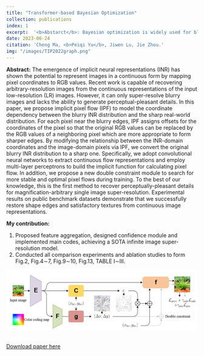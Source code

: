 ```yaml
---
title: "Transformer-based Bayesian Optimization"
collection: publications
index: 1
excerpt:  '<b>Abstarct</b>: Bayesian optimization is widely used for black-box function optimization, excelling in global optimization and minimal sample requirements. It's valuable for complex, non-convex, and computationally expensive problems, prevalent in machine learning and optimization. Traditional Bayesian optimization relies on Gaussian processes, which face limitations in computational cost and scalability. We introduce a Transformer-based Bayesian optimization approach, <b>merging Gaussian process uncertainty estimation with neural network scalability</b>. This approach, incorporating self-attention mechanisms for better contextual integration, <b>outperforms traditional methods</b>, delivering similar optimization performance as Gaussian processes but with significantly <b>faster processing times (O(n^1.41)</b> for PT-BO and O(n^2.16) for GP-BO). Moreover, experiments show Transformer-based Bayesian optimization to be <b>more efficient for high-dimensional data or large datasets</b>, with higher optimization efficiency compared to GP-BO.'
date: 2023-06-24
citation: 'Cheng Ma, <b>Peiqi Yu</b>, Jiwen Lu, Jie Zhou.'
img: "/images/TIP2022graph.png"
---
```


<b>Abstract:</b>
The emergence of implicit neural representations (INR) has shown the potential to represent images in a continuous form by mapping pixel coordinates to RGB values. Recent work is capable of recovering arbitrary-resolution images from the continuous representations of the input low-resolution (LR) images. However, it can only super-resolve blurry images and lacks the ability to generate perceptual-pleasant details. In this paper, we propose implicit pixel flow (IPF) to model the coordinate dependency between the blurry INR distribution and the sharp real-world distribution. For each pixel near the blurry edges, IPF assigns offsets for the coordinates of the pixel so that the original RGB values can be replaced by the RGB values of a neighboring pixel which are more appropriate to form sharper edges. By modifying the relationship between the INR-domain coordinates and the image-domain pixels via IPF, we convert the original blurry INR distribution to a sharp one. Specifically, we adopt convolutional neural networks to extract continuous flow representations and employ multi-layer perceptrons to build the implicit function for calculating pixel flow. In addition, we propose a new double constraint module to search for more stable and optimal pixel flows during training. To the best of our knowledge, this is the first method to recover perceptually-pleasant details for magnification-arbitrary single image super-resolution. Experimental results on public benchmark datasets demonstrate that we successfully restore shape edges and satisfactory textures from continuous image representations.

<b>My contribution:</b>
1. Proposed feature aggregation, designed confidence module and implemented main codes, achieving a SOTA infinite image super-resolution model.
2. Conducted all comparison experiments and ablation studies to form Fig.2, Fig.4$\sim$7, Fig.9$\sim$10, Fig.13, TABLE I$\sim$III.


<td><img class="proj_thumb" src="images/TIP2022graph.png" width="700px" alt=""/>&nbsp;</td>

[Download paper here](http://patricia1019.github.io/files/TIP2022.pdf)

